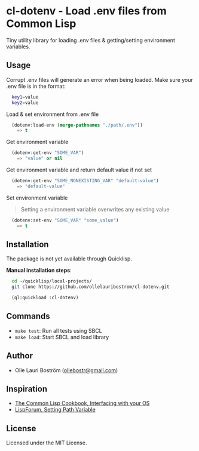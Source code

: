 # cl-dotenv - Load .env files from Common Lisp
Tiny utility library for loading .env files & getting/setting environment variables.

## Usage
Corrupt .env files will generate an error when being loaded. Make sure your .env file is in the format:   
```bash
  key1=value   
  key2=value   
```

Load & set environment from .env file   
```lisp
  (dotenv:load-env (merge-pathnames "./path/.env")) 
    => t
```

Get environment variable     
```lisp
  (dotenv:get-env "SOME_VAR")
    => "value" or nil
```

Get environment variable and return default value if not set   
```lisp
  (dotenv:get-env "SOME_NONEXISTING_VAR" "default-value")
    => "default-value"
```

Set environment variable   
> Setting a environment variable overwrites any existing value   
```lisp
  (dotenv:set-env "SOME_VAR" "some_value")
    => t
```

## Installation
The package is not yet available through Quicklisp.

**Manual installation steps**:
```bash
  cd ~/quicklisp/local-projects/   
  git clone https://github.com/ollelauribostrom/cl-dotenv.git  
```
```lisp
  (ql:quickload :cl-dotenv)
```

## Commands
- `make test`: Run all tests using SBCL   
- `make load`: Start SBCL and load library

## Author
* Olle Lauri Boström (ollebostr@gmail.com)

## Inspiration
- [The Common Lisp Cookbook, Interfacing with your OS](http://cl-cookbook.sourceforge.net/os.html)
- [LispForum, Setting Path Variable](http://www.lispforum.com/viewtopic.php?f=2&t=446)

## License
Licensed under the MIT License.
